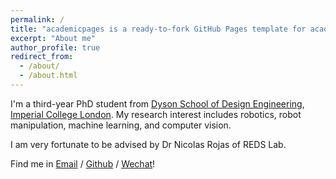 ```yaml
---
permalink: /
title: "academicpages is a ready-to-fork GitHub Pages template for academic personal websites"
excerpt: "About me"
author_profile: true
redirect_from: 
  - /about/
  - /about.html
---
```


I'm a third-year PhD student from [Dyson School of Design Engineering](https://www.imperial.ac.uk/design-engineering/), [Imperial College London](https://www.imperial.ac.uk). My research interest includes robotics, robot manipulation, machine learning, and computer vision.

I am very fortunate to be advised by Dr Nicolas Rojas of REDS Lab.



Find me in [Email](w.chen21@imperial.ac.uk) / [Github](https://github.com/Rudy112) / [Wechat](../images/wechat.jpg)!



